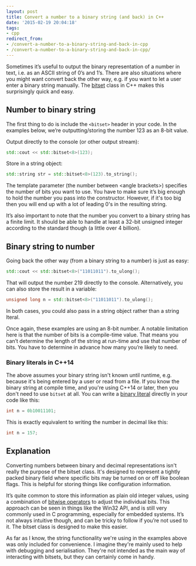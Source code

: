 ```yaml
---
layout: post
title: Convert a number to a binary string (and back) in C++
date: '2015-02-19 20:04:18'
tags:
- cpp
redirect_from:
- /convert-a-number-to-a-binary-string-and-back-in-cpp
- /convert-a-number-to-a-binary-string-and-back-in-cpp/
---
```


Sometimes it’s useful to output the binary representation of a number in text, i.e. as an ASCII string of 0’s and 1’s. There are also situations where you might want convert back the other way, e.g. if you want to let a user enter a binary string manually. The [bitset](http://www.cplusplus.com/reference/bitset/bitset/) class in C++ makes this surprisingly quick and easy.

## Number to binary string

The first thing to do is include the `<bitset>` header in your code. In the examples below, we’re outputting/storing the number 123 as an 8-bit value.

Output directly to the console (or other output stream):

```cpp
std::cout << std::bitset<8>(123);
```

Store in a string object:

```cpp
std::string str = std::bitset<8>(123).to_string();
```

The template parameter (the number between &lt;angle brackets&gt;) specifies the number of bits you want to use. You have to make sure it’s big enough to hold the number you pass into the constructor. However, if it's too big then you will end up with a lot of leading 0's in the resulting string.

It’s also important to note that the number you convert to a binary string has a finite limit. It should be able to handle at least a 32-bit unsigned integer according to the standard though (a little over 4 billion).

## Binary string to number

Going back the other way (from a binary string to a number) is just as easy:

```cpp
std::cout << std::bitset<8>("11011011").to_ulong();
```

That will output the number 219 directly to the console. Alternatively, you can also store the result in a variable:

```cpp
unsigned long n = std::bitset<8>("11011011").to_ulong();
```

In both cases, you could also pass in a string object rather than a string lteral.

Once again, these examples are using an 8-bit number. A notable limitation here is that the number of bits is a compile-time value. That means you can’t determine the length of the string at run-time and use that number of bits. You have to determine in advance how many you’re likely to need.

### Binary literals in C++14

The above assumes your binary string isn't known until runtime, e.g. because it's being entered by a user or read from a file. If you know the binary string at compile time, and you're using C++14 or later, then you don't need to use `bitset` at all. You can write a [binary literal](https://en.cppreference.com/w/cpp/language/integer_literal) directly in your code like this:

```cpp
int n = 0b10011101;
```

This is exactly equivalent to writing the number in decimal like this:

```cpp
int n = 157;
```

## Explanation

Converting numbers between binary and decimal representations isn't really the purpose of the bitset class. It's designed to represent a tightly packed binary field where specific bits may be turned on or off like boolean flags. This is helpful for storing things like configuration information.

It’s quite common to store this information as plain old integer values, using a combination of [bitwise operators](https://www.geeksforgeeks.org/bitwise-operators-in-c-cpp/) to adjust the individual bits. This approach can be seen in things like the Win32 API, and is still very commonly used in C programming, especially for embedded systems. It’s not always intuitive though, and can be tricky to follow if you’re not used to it. The bitset class is designed to make this easier.

As far as I know, the string functionality we're using in the examples above was only included for convenience. I imagine they're mainly used to help with debugging and serialisation. They're not intended as the main way of interacting with bitsets, but they can certainly come in handy.
